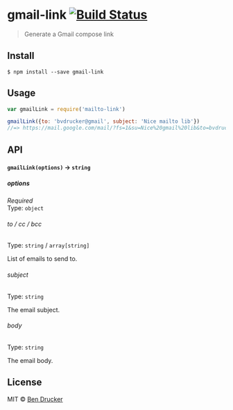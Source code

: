 # gmail-link [![Build Status](https://travis-ci.org/bendrucker/gmail-link.svg?branch=master)](https://travis-ci.org/bendrucker/gmail-link)

> Generate a Gmail compose link


## Install

```
$ npm install --save gmail-link
```


## Usage

```js
var gmailLink = require('mailto-link')

gmailLink({to: 'bvdrucker@gmail', subject: 'Nice mailto lib'})
//=> https://mail.google.com/mail/?fs=1&su=Nice%20gmail%20lib&to=bvdrucker%40gmail.com&view=cm
```

## API

#### `gmailLink(options)` -> `string`

##### options

*Required*  
Type: `object`

###### to / cc / bcc

Type: `string` / `array[string]`

List of emails to send to.

###### subject

Type: `string`

The email subject.

###### body

Type: `string`

The email body.


## License

MIT © [Ben Drucker](http://bendrucker.me)
